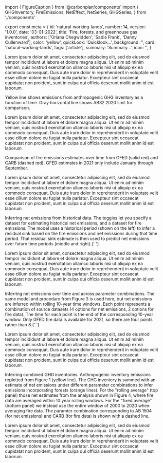import { FigureCaption } from '@carbonplan/components'
import {
  GHGInventory,
  FireEmissions,
  NetEffect,
  NetSeries,
  GHGSeries,
} from './components'

export const meta = {
  id: 'natural-working-lands',
  number: 14,
  version: '1.0.0',
  date: '03-01-2022',
  title: 'Fire, forests, and greenhouse gas inventories',
  authors: ['Oriana Chegwidden', 'Sadie Frank', 'Danny Cullenward'],
  color: 'yellow',
  quickLook: 'Quicklook...',
  background: '',
  card: 'natural-working-lands',
  tags: ['article'],
  summary: 'Summary...',
  icon: '',
}

Lorem ipsum dolor sit amet, consectetur adipiscing elit, sed do eiusmod tempor incididunt ut labore et dolore magna aliqua. Ut enim ad minim veniam, quis nostrud exercitation ullamco laboris nisi ut aliquip ex ea commodo consequat. Duis aute irure dolor in reprehenderit in voluptate velit esse cillum dolore eu fugiat nulla pariatur. Excepteur sint occaecat cupidatat non proident, sunt in culpa qui officia deserunt mollit anim id est laborum.

<GHGInventory />
<FigureCaption number={1}>
  Yellow line shows emissions from anthropogenic GHG inventory as a function of
  time. Gray horizontal line shows AB32 2020 limit for comparison.
</FigureCaption>

Lorem ipsum dolor sit amet, consectetur adipiscing elit, sed do eiusmod tempor incididunt ut labore et dolore magna aliqua. Ut enim ad minim veniam, quis nostrud exercitation ullamco laboris nisi ut aliquip ex ea commodo consequat. Duis aute irure dolor in reprehenderit in voluptate velit esse cillum dolore eu fugiat nulla pariatur. Excepteur sint occaecat cupidatat non proident, sunt in culpa qui officia deserunt mollit anim id est laborum.

<FireEmissions />
<FigureCaption number={2}>
  Comparison of fire emissions estimates over time from GFED (solid red) and
  CARB (dashed red). GFED estimates in 2021 only include January through
  September.
</FigureCaption>

Lorem ipsum dolor sit amet, consectetur adipiscing elit, sed do eiusmod tempor incididunt ut labore et dolore magna aliqua. Ut enim ad minim veniam, quis nostrud exercitation ullamco laboris nisi ut aliquip ex ea commodo consequat. Duis aute irure dolor in reprehenderit in voluptate velit esse cillum dolore eu fugiat nulla pariatur. Excepteur sint occaecat cupidatat non proident, sunt in culpa qui officia deserunt mollit anim id est laborum.

<NetEffect />
<FigureCaption number={3}>
  Inferring net emissions from historical data. The toggles let you specify a
  dataset for estimating historical net emissions, and a dataset for fire
  emissions. The model uses a historical period (shown on the left) to infer a
  residual sink based on the fire emissions and net emissions during that time
  period. That residual sink estimate is then used to predict net emissions over
  future time periods (middle and right).{' '}
</FigureCaption>

Lorem ipsum dolor sit amet, consectetur adipiscing elit, sed do eiusmod tempor incididunt ut labore et dolore magna aliqua. Ut enim ad minim veniam, quis nostrud exercitation ullamco laboris nisi ut aliquip ex ea commodo consequat. Duis aute irure dolor in reprehenderit in voluptate velit esse cillum dolore eu fugiat nulla pariatur. Excepteur sint occaecat cupidatat non proident, sunt in culpa qui officia deserunt mollit anim id est laborum.

<NetSeries />
<FigureCaption number={4}>
  Inferring net emissions over time and across parameter combinations. The same
  model and procedure from Figure 3 is used here, but net emissions are inferred
  within rolling 10-year time windows. Each point represents a combination of
  source datasets (4 options for net emissions, 2 options for fire data). The
  time for each point is the end of the corresponding 10-year window. Only GFED
  fire data is available for 2021, so there are four points rather than 8.{' '}
</FigureCaption>

Lorem ipsum dolor sit amet, consectetur adipiscing elit, sed do eiusmod tempor incididunt ut labore et dolore magna aliqua. Ut enim ad minim veniam, quis nostrud exercitation ullamco laboris nisi ut aliquip ex ea commodo consequat. Duis aute irure dolor in reprehenderit in voluptate velit esse cillum dolore eu fugiat nulla pariatur. Excepteur sint occaecat cupidatat non proident, sunt in culpa qui officia deserunt mollit anim id est laborum.

<GHGSeries mode='b' />
<GHGSeries mode='a' />
<FigureCaption number={5}>
  Inferring combined GHG inventories. Anthropogenic inventory emissions
  replotted from Figure 1 (yellow line). The GHG inventory is summed with an
  estimate of net emissions under different parameter combinations to infer
  emissions incorporating forests (orange lines). For the "rolling average" (top
  panel) those net estimates from the analysis shown in Figure 4, where fire
  data are averaged within 10 year rolling windows. For the "fixed average"
  (bottom panel) we instead use the entire window of 2000 to 2020 when averaging
  fire data. The paramter combination corresponding to AB 1504 (for net
  emissions) and CARB (for fire data) is shown with a dashed line.
</FigureCaption>

Lorem ipsum dolor sit amet, consectetur adipiscing elit, sed do eiusmod tempor incididunt ut labore et dolore magna aliqua. Ut enim ad minim veniam, quis nostrud exercitation ullamco laboris nisi ut aliquip ex ea commodo consequat. Duis aute irure dolor in reprehenderit in voluptate velit esse cillum dolore eu fugiat nulla pariatur. Excepteur sint occaecat cupidatat non proident, sunt in culpa qui officia deserunt mollit anim id est laborum.
